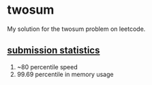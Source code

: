 # twosum
My solution for the twosum problem on leetcode. 

## [submission statistics](https://leetcode.com/submissions/detail/256718421/)
1. ~80 percentile speed
2. 99.69 percentile in memory usage
